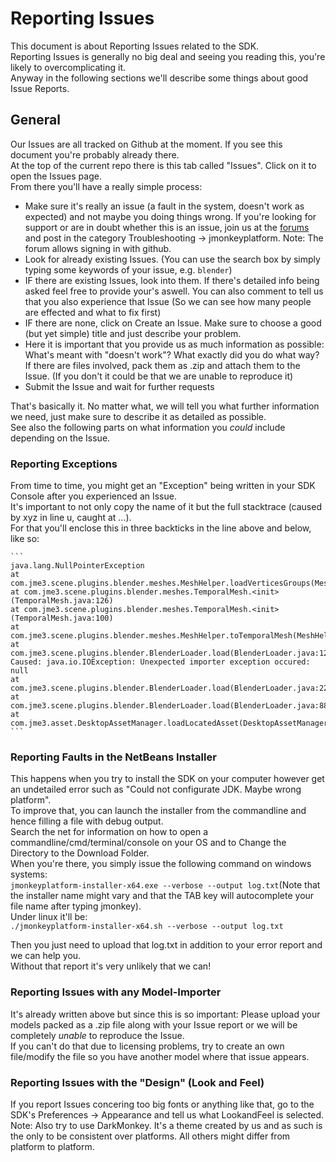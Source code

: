 # Reporting Issues
This document is about Reporting Issues related to the SDK.  
Reporting Issues is generally no big deal and seeing you reading this, you're likely to overcomplicating it.  
Anyway in the following sections we'll describe some things about good Issue Reports.  

## General
Our Issues are all tracked on Github at the moment. If you see this document you're probably already there.  
At the top of the current repo there is this tab called "Issues". Click on it to open the Issues page.  
From there you'll have a really simple process:  
- Make sure it's really an issue (a fault in the system, doesn't work as expected) and not maybe you doing things wrong. If you're looking for support or are in doubt whether this is an issue, join us at the [forums](http://hub.jmonkeyengine.org) and post in the category Troubleshooting -> jmonkeyplatform. Note: The forum allows signing in with github.
- Look for already existing Issues. (You can use the search box by simply typing some keywords of your issue, e.g. `blender`)
- IF there are existing Issues, look into them. If there's detailed info being asked feel free to provide your's aswell. You can also comment to tell us that you also experience that Issue (So we can see how many people are effected and what to fix first)
- IF there are none, click on Create an Issue. Make sure to choose a good (but yet simple) title and just describe your problem.
- Here it is important that you provide us as much information as possible: What's meant with "doesn't work"? What exactly did you do what way? If there are files involved, pack them as .zip and attach them to the Issue. (If you don't it could be that we are unable to reproduce it)
- Submit the Issue and wait for further requests

That's basically it. No matter what, we will tell you what further information we need, just make sure to describe it as detailed as possible.  
See also the following parts on what information you _could_ include depending on the Issue.  

### Reporting Exceptions  
From time to time, you might get an "Exception" being written in your SDK Console after you experienced an Issue.  
It's important to not only copy the name of it but the full stacktrace (caused by xyz in line u, caught at ...).  
For that you'll enclose this in three backticks in the line above and below, like so:   

    ```
    java.lang.NullPointerException
    at com.jme3.scene.plugins.blender.meshes.MeshHelper.loadVerticesGroups(MeshHelper.java:289)
    at com.jme3.scene.plugins.blender.meshes.TemporalMesh.<init>(TemporalMesh.java:126)
    at com.jme3.scene.plugins.blender.meshes.TemporalMesh.<init>(TemporalMesh.java:100)
    at com.jme3.scene.plugins.blender.meshes.MeshHelper.toTemporalMesh(MeshHelper.java:114)
    at com.jme3.scene.plugins.blender.BlenderLoader.load(BlenderLoader.java:128)
    Caused: java.io.IOException: Unexpected importer exception occured: null
    at com.jme3.scene.plugins.blender.BlenderLoader.load(BlenderLoader.java:223)
    at com.jme3.scene.plugins.blender.BlenderLoader.load(BlenderLoader.java:88)
    at com.jme3.asset.DesktopAssetManager.loadLocatedAsset(DesktopAssetManager.java:262)
    ```

### Reporting Faults in the NetBeans Installer  
This happens when you try to install the SDK on your computer however get an undetailed error such as "Could not configurate JDK. Maybe wrong platform".  
To improve that, you can launch the installer from the commandline and hence filling a file with debug output.  
Search the net for information on how to open a commandline/cmd/terminal/console on your OS and to Change the Directory to the Download Folder.  
When you're there, you simply issue the following command on windows systems:  
`jmonkeyplatform-installer-x64.exe --verbose --output log.txt`(Note that the installer name might vary and that the TAB key will autocomplete your file name after typing jmonkey).  
Under linux it'll be:  
`./jmonkeyplatform-installer-x64.sh --verbose --output log.txt`  
  
Then you just need to upload that log.txt in addition to your error report and we can help you.  
Without that report it's very unlikely that we can!  

### Reporting Issues with any Model-Importer  
It's already written above but since this is so important: Please upload your models packed as a .zip file along with your Issue report or we will be completely *unable* to reproduce the Issue.  
If you can't do that due to licensing problems, try to create an own file/modify the file so you have another model where that issue appears.  

### Reporting Issues with the "Design" (Look and Feel)  
If you report Issues concering too big fonts or anything like that, go to the SDK's Preferences -> Appearance and tell us what LookandFeel is selected.  
Note: Also try to use DarkMonkey. It's a theme created by us and as such is the only to be consistent over platforms. All others might differ from platform to platform.  
